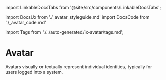 import LinkableDocsTabs from '@site/src/components/LinkableDocsTabs';

import DocsUx from './\_avatar_styleguide.md'
import DocsCode from './\_avatar_code.md'

import Tags from './../auto-generated/ix-avatar/tags.md';

# Avatar

<Tags />
<!-- introduction start -->
Avatars visually or textually represent individual identities, typically for users logged into a system.
<!-- introduction end -->
<LinkableDocsTabs>
  <DocsUx />
  <DocsCode />
</LinkableDocsTabs>
